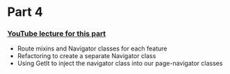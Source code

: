 # Part 4

### [YouTube lecture for this part](https://www.youtube.com/watch?v=E1pG3aNJp14)

- Route mixins and Navigator classes for each feature
- Refactoring to create a separate Navigator class
- Using GetIt to inject the navigator class into our page-navigator classes